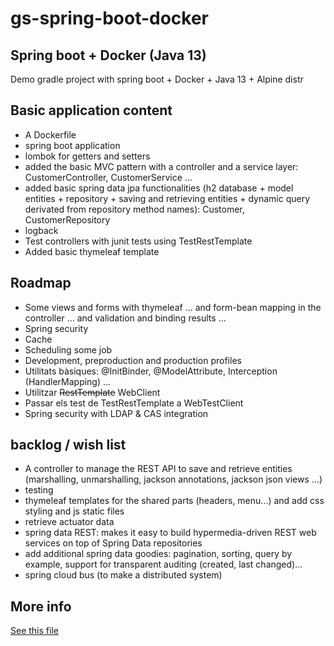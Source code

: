 # gs-spring-boot-docker

## Spring boot + Docker (Java 13)

Demo gradle project with spring boot + Docker + Java 13 + Alpine distr

## Basic application content

* A Dockerfile
* spring boot application
* lombok for getters and setters
* added the basic MVC pattern with a controller and a service layer: CustomerController, CustomerService ...
* added basic spring data jpa functionalities  (h2 database + model entities + repository + saving and retrieving entities + dynamic query derivated from repository method names): Customer, CustomerRepository
* logback
* Test controllers with junit tests using TestRestTemplate
* Added basic thymeleaf template

## Roadmap

* Some views and forms with thymeleaf ... and form-bean mapping in the controller ... and validation and binding results ...
* Spring security 
* Cache
* Scheduling some job
* Development, preproduction and production  profiles
* Utilitats bàsiques: @InitBinder, @ModelAttribute, Interception (HandlerMapping) ...
* Utilitzar ~~RestTemplate~~ WebClient
* Passar els test de TestRestTemplate a WebTestClient
* Spring security with LDAP & CAS integration

## backlog / wish list

* A controller to manage the REST API to save and retrieve entities (marshalling, unmarshalling, jackson annotations, jackson json views ...)
* testing
* thymeleaf templates for the shared parts (headers, menu...) and add css styling and js static files
* retrieve actuator data
* spring data REST: makes it easy to build hypermedia-driven REST web services on top of Spring Data repositories
* add additional spring data goodies: pagination, sorting, query by example, support for transparent auditing (created, last changed)...
* spring cloud bus (to make a distributed system)

## More info

[See this file](Docker%20+%20Spring.pdf)

